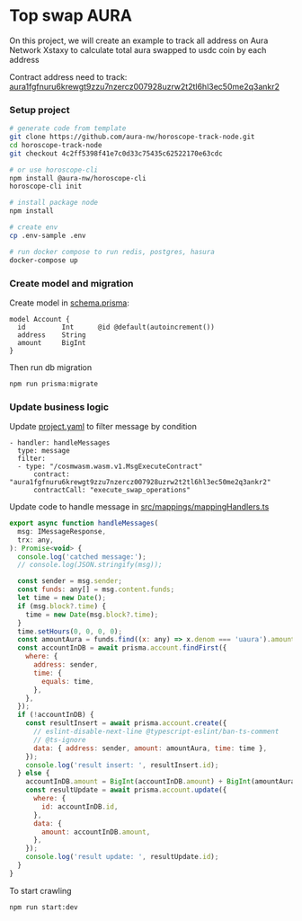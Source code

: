 # Top swap AURA
On this project, we will create an example to track all address on Aura Network Xstaxy to calculate total aura swapped to usdc coin by each address

Contract address need to track: [aura1fgfnuru6krewgt9zzu7nzercz007928uzrw2t2tl6hl3ec50me2q3ankr2](https://aurascan.io/contracts/aura1fgfnuru6krewgt9zzu7nzercz007928uzrw2t2tl6hl3ec50me2q3ankr2)

### Setup project
```sh
# generate code from template
git clone https://github.com/aura-nw/horoscope-track-node.git  
cd horoscope-track-node
git checkout 4c2ff5398f41e7c0d33c75435c62522170e63cdc

# or use horoscope-cli
npm install @aura-nw/horoscope-cli
horoscope-cli init

# install package node
npm install

# create env
cp .env-sample .env

# run docker compose to run redis, postgres, hasura
docker-compose up
```
### Create model and migration
Create model in [schema.prisma](horoscope-track-node/prisma/schema.prisma):
```
model Account {
  id         Int      @id @default(autoincrement())
  address    String
  amount     BigInt
}
```

Then run db migration
```sh
npm run prisma:migrate
```
### Update business logic 
Update [project.yaml](horoscope-track-node/project.yaml) to filter message by condition
```
- handler: handleMessages
  type: message
  filter:
  - type: "/cosmwasm.wasm.v1.MsgExecuteContract" 
      contract: "aura1fgfnuru6krewgt9zzu7nzercz007928uzrw2t2tl6hl3ec50me2q3ankr2" 
      contractCall: "execute_swap_operations"    
```

Update code to handle message in [src/mappings/mappingHandlers.ts](horoscope-track-node/src/mappings/mappingHandlers.ts)
```js
export async function handleMessages(
  msg: IMessageResponse,
  trx: any,
): Promise<void> {
  console.log('catched message:');
  // console.log(JSON.stringify(msg));

  const sender = msg.sender;
  const funds: any[] = msg.content.funds;
  let time = new Date();
  if (msg.block?.time) {
    time = new Date(msg.block?.time);
  }
  time.setHours(0, 0, 0, 0);
  const amountAura = funds.find((x: any) => x.denom === 'uaura').amount;
  const accountInDB = await prisma.account.findFirst({
    where: {
      address: sender,
      time: {
        equals: time,
      },
    },
  });
  if (!accountInDB) {
    const resultInsert = await prisma.account.create({
      // eslint-disable-next-line @typescript-eslint/ban-ts-comment
      // @ts-ignore
      data: { address: sender, amount: amountAura, time: time },
    });
    console.log('result insert: ', resultInsert.id);
  } else {
    accountInDB.amount = BigInt(accountInDB.amount) + BigInt(amountAura);
    const resultUpdate = await prisma.account.update({
      where: {
        id: accountInDB.id,
      },
      data: {
        amount: accountInDB.amount,
      },
    });
    console.log('result update: ', resultUpdate.id);
  }
}
```

To start crawling
```sh
npm run start:dev
```
